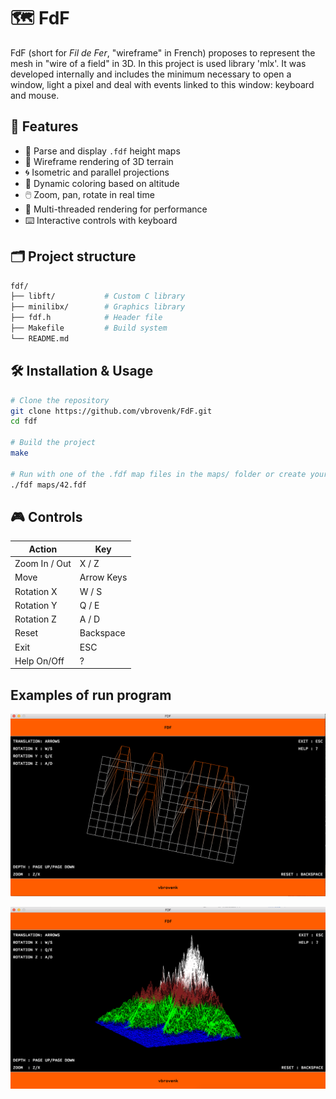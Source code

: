 # 🗺️ FdF
FdF (short for *Fil de Fer*, "wireframe" in French) proposes to represent the mesh in "wire of a field" in 3D. In this project is used library 'mlx'.
It was developed internally and includes the minimum necessary to open a window, light a pixel and deal with events linked to this window: keyboard and mouse.

## 🚀 Features

- 📡 Parse and display `.fdf` height maps
- 🧱 Wireframe rendering of 3D terrain
- 🌀 Isometric and parallel projections
- 🎨 Dynamic coloring based on altitude
- 🖱️ Zoom, pan, rotate in real time
- 🧵 Multi-threaded rendering for performance
- ⌨️ Interactive controls with keyboard

## 🗂️ Project structure

``` bash
fdf/
├── libft/           # Custom C library
├── minilibx/        # Graphics library
├── fdf.h            # Header file
├── Makefile         # Build system
└── README.md
```

## 🛠️ Installation & Usage

```bash
# Clone the repository
git clone https://github.com/vbrovenk/FdF.git
cd fdf

# Build the project
make

# Run with one of the .fdf map files in the maps/ folder or create your own
./fdf maps/42.fdf
```

## 🎮 Controls

| Action                 | Key                     |
|------------------------|-------------------------|
| Zoom In / Out          | X / Z                   |
| Move                   | Arrow Keys              |
| Rotation X             | W / S                   |
| Rotation Y             | Q / E                   |
| Rotation Z             | A / D                   |
| Reset                  | Backspace               |
| Exit                   | ESC                     |
| Help On/Off            | ?                       |

## Examples of run program

![img](https://github.com/vbrovenk/FdF/blob/master/imgs/Screen%20Shot%202019-03-07%20at%2011.54.49%20AM.png)

![img](https://github.com/vbrovenk/FdF/blob/master/imgs/Screen%20Shot%202019-03-07%20at%2011.56.33%20AM.png)
